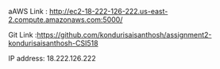 aAWS Link : http://ec2-18-222-126-222.us-east-2.compute.amazonaws.com:5000/


Git Link :https://github.com/kondurisaisanthosh/assignment2-kondurisaisanthosh-CSI518


IP address: 18.222.126.222

